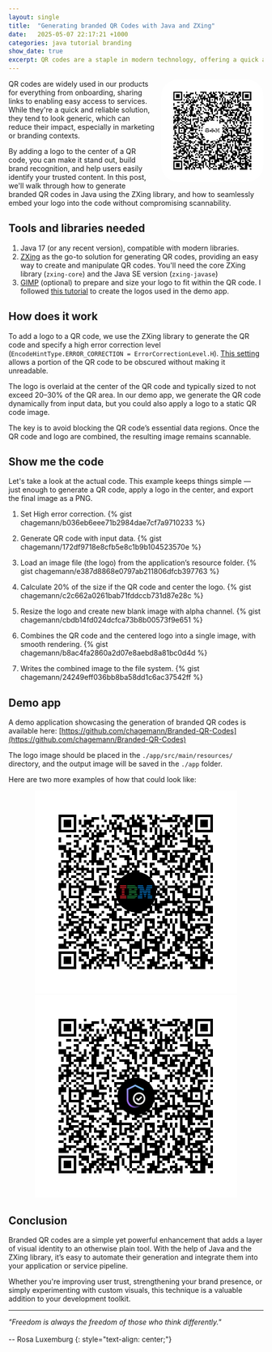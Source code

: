 ```yaml
---
layout: single
title:  "Generating branded QR Codes with Java and ZXing"
date:   2025-05-07 22:17:21 +1000
categories: java tutorial branding
show_date: true
excerpt: QR codes are a staple in modern technology, offering a quick and convenient way to access information. In this post, we’ll explore how to enhance your QR codes by adding a logo at the center, using Java and the ZXing library. This technique ensures that your QR codes stand out, while maintaining their scannability. 
---
```


<img src="/assets/images/qr_ibm_icons.png" alt="IBM branded QR code" style="width: 400px; border-radius: 32px; max-width: 40%; float: right; margin-left: 1em; margin-bottom: 1em;"/> QR codes are widely used in our products for everything from onboarding, sharing links to enabling easy access to services. While they're a quick and reliable solution, they tend to look generic, which can reduce their impact, especially in marketing or branding contexts. 

By adding a logo to the center of a QR code, you can make it stand out, build brand recognition, and help users easily identify your trusted content. In this post, we'll walk through how to generate branded QR codes in Java using the ZXing library, and how to seamlessly embed your logo into the code without compromising scannability.

## Tools and libraries needed

1. Java 17 (or any recent version), compatible with modern libraries.
1. [ZXing](https://github.com/zxing/zxing) as the go-to solution for generating QR codes, providing an easy way to create and manipulate QR codes. You'll need the core ZXing library (`zxing-core`) and the Java SE version (`zxing-javase`)
1. [GIMP](https://www.gimp.org/) (optional) to prepare and size your logo to fit within the QR code. I followed [this tutorial](https://www.youtube.com/watch?v=FMSdW5csDLU) to create the logos used in the demo app.

## How does it work

To add a logo to a QR code, we use the ZXing library to generate the QR code and specify a high error correction level (`EncodeHintType.ERROR_CORRECTION = ErrorCorrectionLevel.H`). [This setting](https://zxing.github.io/zxing/apidocs/com/google/zxing/qrcode/decoder/ErrorCorrectionLevel.html) allows a portion of the QR code to be obscured without making it unreadable.

The logo is overlaid at the center of the QR code and typically sized to not exceed 20–30% of the QR area. In our demo app, we generate the QR code dynamically from input data, but you could also apply a logo to a static QR code image.

The key is to avoid blocking the QR code’s essential data regions. Once the QR code and logo are combined, the resulting image remains scannable.

## Show me the code

Let's take a look at the actual code. This example keeps things simple — just enough to generate a QR code, apply a logo in the center, and export the final image as a PNG.

1. Set High error correction.
{% gist chagemann/b036eb6eee71b2984dae7cf7a9710233 %}

1. Generate QR code with input data.
{% gist chagemann/172df9718e8cfb5e8c1b9b104523570e %}

1. Load an image file (the logo) from the application’s resource folder.
{% gist chagemann/e387d8868e0797ab211806dfcb397763 %}

1. Calculate 20% of the size if the QR code and center the logo.
{% gist chagemann/c2c662a0261bab71fddccb731d87e28c %}

1. Resize the logo and create new blank image with alpha channel.
{% gist chagemann/cbdb14fd024dcfca73b8b00573f9e651 %}

1. Combines the QR code and the centered logo into a single image, with smooth rendering.
{% gist chagemann/b8ac4fa2860a2d07e8aebd8a81bc0d4d %}

1. Writes the combined image to the file system.
{% gist chagemann/24249eff036bb8ba58dd1c6ac37542ff %}

## Demo app

A demo application showcasing the generation of branded QR codes is available here: [https://github.com/chagemann/Branded-QR-Codes](https://github.com/chagemann/Branded-QR-Codes)

The logo image should be placed in the `./app/src/main/resources/` directory, and the output image will be saved in the `./app` folder.

Here are two more examples of how that could look like:
<div style="text-align: center;">
<img src="/assets/images/qr_ibm_black.png" alt="IBM branded QR code" class="scaled" />
<img src="/assets/images/qr_ibm_verify.png" alt="IBM branded QR code" class="scaled" />
</div>

## Conclusion

Branded QR codes are a simple yet powerful enhancement that adds a layer of visual identity to an otherwise plain tool. With the help of Java and the ZXing library, it’s easy to automate their generation and integrate them into your application or service pipeline.

Whether you're improving user trust, strengthening your brand presence, or simply experimenting with custom visuals, this technique is a valuable addition to your development toolkit.

---

_"Freedom is always the freedom of those who think differently."_
<br/><br/>
-- Rosa Luxemburg
{: style="text-align: center;"}